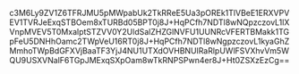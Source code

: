 c3M6Ly9ZV1Z6TFRJMU5pMWpabUk2TkRReE5Ua3pOREk1TlVBeE1ERXVPVEV1TVRJeExqSTBOem8xTURBd05BPT0j8J+HqPCfh7NDTl8wNQpzczovL1lXVnpMVEV5T0MxalptSTZVV0Y2UldSalZHZGlNVFU1UUNRcVFERTBMakk1TGpFeU5DNHhOamc2TWpVeU16RT0j8J+HqPCfh7NDTl8wNgpzczovL1kyaGhZMmhoTWpBdGFXVjBaaTF3YjJ4NU1UTXdOVHBNUlRaRlpUWlFSVXhvVm5WQU9USXVNalF6TGpJMExqSXpOam8wTkRNPSPwn4er8J+Ht0ZSXzEzCg==